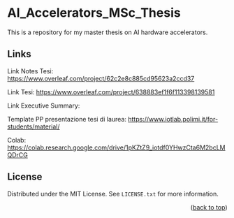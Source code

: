 # AI_Accelerators_MSc_Thesis
This is a repository for my master thesis on AI hardware accelerators.




<!-- RELATIVE LINKS -->
## Links

Link Notes Tesi: https://www.overleaf.com/project/62c2e8c885cd95623a2ccd37 

Link Tesi: https://www.overleaf.com/project/638883ef1f6f113398139581

Link Executive Summary: 

Template PP presentazione tesi di laurea: https://www.iotlab.polimi.it/for-students/material/

Colab: https://colab.research.google.com/drive/1pKZtZ9_iotdf0YHwzCta6M2bcLMQDrCG

<!-- LICENSE -->
## License

Distributed under the MIT License. See `LICENSE.txt` for more information.

<p align="right">(<a href="#readme-top">back to top</a>)</p>
